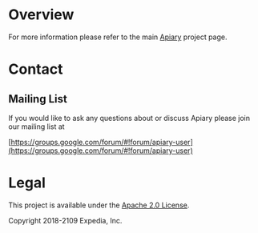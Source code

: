 
# Overview

For more information please refer to the main [Apiary](https://github.com/ExpediaGroup/apiary) project page.

# Contact

## Mailing List
If you would like to ask any questions about or discuss Apiary please join our mailing list at 

  [https://groups.google.com/forum/#!forum/apiary-user](https://groups.google.com/forum/#!forum/apiary-user)

# Legal
This project is available under the [Apache 2.0 License](http://www.apache.org/licenses/LICENSE-2.0.html).

Copyright 2018-2109 Expedia, Inc.
